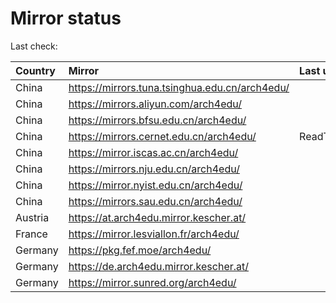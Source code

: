 <script src="./time.js"></script>
# Mirror status
Last check: <script type="text/javascript">localize(1744807780.8568676);</script>

|Country|Mirror|Last update|
|:------|:-----|:----------|
|China|https://mirrors.tuna.tsinghua.edu.cn/arch4edu/|<script type="text/javascript">localize(1744785876);</script>|
|China|https://mirrors.aliyun.com/arch4edu/|<script type="text/javascript">localize(1744785876);</script>|
|China|https://mirrors.bfsu.edu.cn/arch4edu/|<script type="text/javascript">localize(1744742539);</script>|
|China|https://mirrors.cernet.edu.cn/arch4edu/|ReadTimeout|
|China|https://mirror.iscas.ac.cn/arch4edu/|<script type="text/javascript">localize(1744742539);</script>|
|China|https://mirrors.nju.edu.cn/arch4edu/|<script type="text/javascript">localize(1744656198);</script>|
|China|https://mirror.nyist.edu.cn/arch4edu/|<script type="text/javascript">localize(1744785876);</script>|
|China|https://mirrors.sau.edu.cn/arch4edu/|<script type="text/javascript">localize(1731653531);</script>|
|Austria|https://at.arch4edu.mirror.kescher.at/|<script type="text/javascript">localize(1744785876);</script>|
|France|https://mirror.lesviallon.fr/arch4edu/|<script type="text/javascript">localize(1744742539);</script>|
|Germany|https://pkg.fef.moe/arch4edu/|<script type="text/javascript">localize(1744785876);</script>|
|Germany|https://de.arch4edu.mirror.kescher.at/|<script type="text/javascript">localize(1744785876);</script>|
|Germany|https://mirror.sunred.org/arch4edu/|<script type="text/javascript">localize(1744785876);</script>|

<script src="./tablefilter/tablefilter.js"></script>
<script src="./table.js"></script>